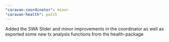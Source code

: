 ```yaml
---
"caravan-coordinator": minor
"caravan-health": patch
---
```


Added the SWA Slider and minor improvements in the coordinator as well as exported some new tx analysis functions from the health-package
